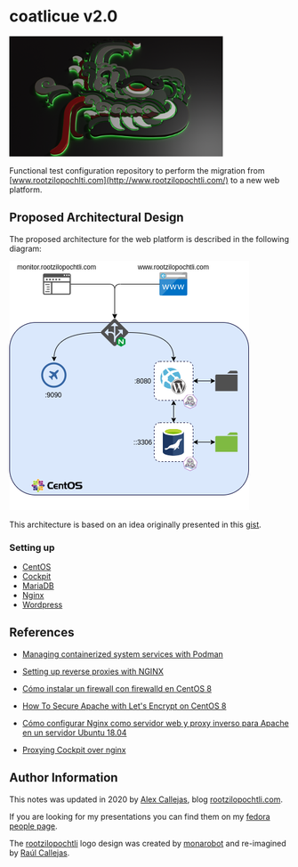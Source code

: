 # coatlicue  v2.0
<img src="https://github.com/rootzilopochtli/coatlicue/blob/master/images/rootzilopochtli.v2.0.png" alt="rootzilopochtli.com" width="384" height="216">

Functional test configuration repository to perform the migration from [www.rootzilopochlti.com](http://www.rootzilopochtli.com/) to a new web platform.

## Proposed Architectural Design

The proposed architecture for the web platform is described in the following diagram:

<img src="https://github.com/rootzilopochtli/coatlicue/blob/master/images/coatlicue.v2.0.png" alt="coalicue v2.0">

This architecture is based on an idea originally presented in this [gist](https://gist.github.com/darkaxl/9415b1a9cf24f9bdb3594d956e49af7f).

### Setting up

- [CentOS](https://github.com/rootzilopochtli/coatlicue/blob/master/centos.md)
- [Cockpit](https://github.com/rootzilopochtli/coatlicue/blob/master/cockpit.md)
- [MariaDB](https://github.com/rootzilopochtli/coatlicue/blob/master/mariadb.md)
- [Nginx](https://github.com/rootzilopochtli/coatlicue/blob/master/nginx.md)
- [Wordpress](https://github.com/rootzilopochtli/coatlicue/blob/master/wordpress.md)

## References

- [Managing containerized system services with Podman](https://developers.redhat.com/blog/2018/11/29/managing-containerized-system-services-with-podman/)

- [Setting up reverse proxies with NGINX](https://www.redhat.com/sysadmin/setting-reverse-proxies-nginx)

- [Cómo instalar un firewall con firewalld en CentOS 8](https://www.digitalocean.com/community/tutorials/how-to-set-up-a-firewall-using-firewalld-on-centos-8-es)

- [How To Secure Apache with Let's Encrypt on CentOS 8](https://www.digitalocean.com/community/tutorials/how-to-secure-apache-with-let-s-encrypt-on-centos-8)

- [Cómo configurar Nginx como servidor web y proxy inverso para Apache en un servidor Ubuntu 18.04](https://www.digitalocean.com/community/tutorials/como-configurar-nginx-como-servidor-web-y-proxy-inverso-para-apache-en-un-servidor-ubuntu-18-04-es)

- [Proxying Cockpit over nginx](https://github.com/cockpit-project/cockpit/wiki/Proxying-Cockpit-over-nginx)

## Author Information

This notes was updated in 2020 by [Alex Callejas](https://www.twitter.com/dark_axl), blog [rootzilopochtli.com](https://www.rootzilopochtli.com/).

If you are looking for my presentations you can find them on my [fedora people page](https://darkaxl017.fedorapeople.org/slides/).

The [rootzilopochtli](https://www.rootzilopochtli.com/) logo design was created by [monarobot](https://twitter.com/monarobot) and re-imagined by [Raúl Callejas](https://www.instagram.com/aesir_bd/).
